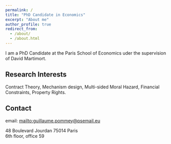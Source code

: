 ```yaml
---
permalink: /
title: "PhD Candidate in Economics"
excerpt: "About me"
author_profile: true
redirect_from: 
  - /about/
  - /about.html
---
```


I am a PhD Candidate at the Paris School of Economics uder the supervision of David Martimort.

Research Interests
------------------

Contract Theory, Mechanism design, Multi-sided Moral Hazard, Financial Constraints, Property Rights.

Contact
-----------------

email: <mailto:guillaume.pommey@psemail.eu> 

48 Boulevard Jourdan 75014 Paris <br/>
6th floor, office 59

